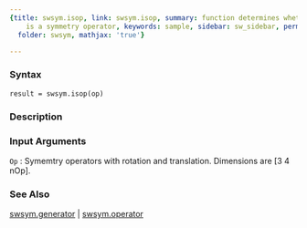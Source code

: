 ```yaml
---
{title: swsym.isop, link: swsym.isop, summary: function determines whether the matrix
    is a symmetry operator, keywords: sample, sidebar: sw_sidebar, permalink: swsym_isop.html,
  folder: swsym, mathjax: 'true'}

---
```


### Syntax

`result = swsym.isop(op)`

### Description



### Input Arguments

`Op`
: Symemtry operators with rotation and translation. Dimensions
  are [3 4 nOp].

### See Also

[swsym.generator](swsym_generator.html) \| [swsym.operator](swsym_operator.html)

